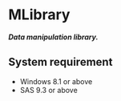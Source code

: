 MLibrary
=========

***Data manipulation library.***

## System requirement

- Windows 8.1 or above
- SAS 9.3 or above

